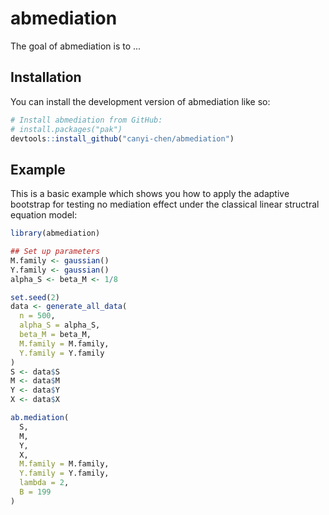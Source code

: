 
# abmediation

<!-- badges: start -->
<!-- badges: end -->

The goal of abmediation is to ...

## Installation

You can install the development version of abmediation like so:

``` r
# Install abmediation from GitHub:
# install.packages("pak")
devtools::install_github("canyi-chen/abmediation")
```

## Example

This is a basic example which shows you how to apply the adaptive bootstrap for testing no mediation effect under the classical linear structral equation model:

``` r
library(abmediation)

## Set up parameters
M.family <- gaussian()
Y.family <- gaussian()
alpha_S <- beta_M <- 1/8

set.seed(2)
data <- generate_all_data(
  n = 500,
  alpha_S = alpha_S,
  beta_M = beta_M,
  M.family = M.family,
  Y.family = Y.family
)
S <- data$S
M <- data$M
Y <- data$Y
X <- data$X

ab.mediation(
  S,
  M,
  Y,
  X,
  M.family = M.family,
  Y.family = Y.family,
  lambda = 2,
  B = 199
)
```

